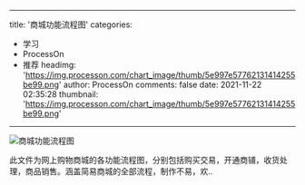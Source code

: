
---
title: '商城功能流程图'
categories: 
 - 学习
 - ProcessOn
 - 推荐
headimg: 'https://img.processon.com/chart_image/thumb/5e997e57762131414255be99.png'
author: ProcessOn
comments: false
date: 2021-11-22 02:35:28
thumbnail: 'https://img.processon.com/chart_image/thumb/5e997e57762131414255be99.png'
---

<div>   
<img class="thumb" alt="商城功能流程图" src="https://img.processon.com/chart_image/thumb/5e997e57762131414255be99.png" referrerpolicy="no-referrer">
<p>此文件为网上购物商城的各功能流程图，分别包括购买交易，开通商铺，收货处理，商品销售。涵盖简易商城的全部流程，制作不易，欢..</p>  
</div>
            
